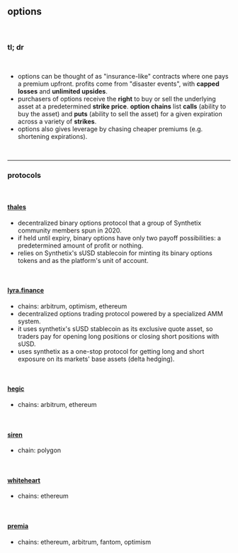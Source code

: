 ## options

<br>

### tl; dr

<br>

* options can be thought of as "insurance-like" contracts where one pays a premium upfront. profits come from "disaster events", with **capped losses** and **unlimited upsides**.
* purchasers of options receive the **right** to buy or sell the underlying asset at a predetermined **strike price**. **option chains** list **calls** (ability to buy the asset) and **puts** (ability to sell the asset) for a given expiration across a variety of **strikes**.
* options also gives leverage by chasing cheaper premiums (e.g. shortening expirations).

<br>

---

### protocols

<br>

#### [thales](https://thalesmarket.io/)



* decentralized binary options protocol that a group of Synthetix community members spun in 2020.
* if held until expiry, binary options have only two payoff possibilities: a predetermined amount of profit or nothing.
* relies on Synthetix's sUSD stablecoin for minting its binary options tokens and as the platform's unit of account.

<br>



#### [lyra.finance](https://www.lyra.finance/)

* chains: arbitrum, optimism, ethereum
* decentralized options trading protocol powered by a specialized AMM system.
* it uses synthetix's sUSD stablecoin as its exclusive quote asset, so traders pay for opening long positions or closing short positions with sUSD.
* uses synthetix as a one-stop protocol for getting long and short exposure on its markets' base assets (delta hedging).

<br>

#### [hegic](https://www.hegic.co/app#/arbitrum/trade/new)

* chains: arbitrum, ethereum


<br>

#### [siren](https://siren.xyz/)

* chain: polygon

<br>

#### [whiteheart](https://www.whiteheart.finance/#/swap-wrap/wrap?from=WBTC&to=WHBTC)

* chains: ethereum

<br>

#### [premia](https://app.premia.finance/options)

* chains: ethereum, arbitrum, fantom, optimism

<br>
